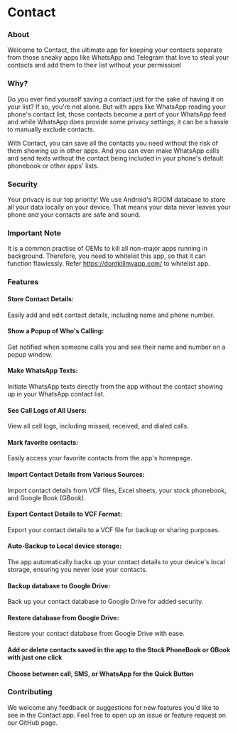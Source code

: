 # Contact

### About
Welcome to Contact, the ultimate app for keeping your contacts separate from those sneaky apps like WhatsApp and Telegram that love to steal your contacts and add them to their list without your permission!

### Why?
Do you ever find yourself saving a contact just for the sake of having it on your list? If so, you're not alone. But with apps like WhatsApp reading your phone's contact list, those contacts become a part of your WhatsApp feed and while WhatsApp does provide some privacy settings, it can be a hassle to manually exclude contacts.

With Contact, you can save all the contacts you need without the risk of them showing up in other apps. And you can even make WhatsApp calls and send texts without the contact being included in your phone's default phonebook or other apps' lists.

### Security
Your privacy is our top priority! We use Android's ROOM database to store all your data locally on your device. That means your data never leaves your phone and your contacts are safe and sound.

### Important Note

It is a common practise of OEMs to kill all non-major apps running in background. Therefore, you need to whitelist this app, so that it can function flawlessly.
Refer https://dontkillmyapp.com/ to whitelist app.

### Features

#### Store Contact Details:
Easily add and edit contact details, including name and phone number.
#### Show a Popup of Who's Calling: 
Get notified when someone calls you and see their name and number on a popup window.
#### Make WhatsApp Texts: 
 Initiate WhatsApp texts directly from  the app without the contact showing up in your WhatsApp contact list.
#### See Call Logs of All Users: 
 View all call logs, including missed, received, and dialed calls.
#### Mark favorite contacts:
 Easily access your favorite contacts from the app's homepage.
#### Import Contact Details from Various Sources:
 Import contact details from VCF files, Excel sheets, your stock phonebook, and Google Book (GBook).
#### Export Contact Details to VCF Format:
Export your contact details to a VCF file for backup or sharing purposes.
#### Auto-Backup to Local device storage:
The app automatically backs up your contact details to your device's local storage, ensuring you never lose your contacts.
#### Backup database to Google Drive:
Back up your contact database to Google Drive for added security.
#### Restore database from Google Drive:
Restore your contact database from Google Drive with ease.
#### Add or delete contacts saved in the app to the Stock PhoneBook or GBook with just one click
#### Choose between call, SMS, or WhatsApp for the Quick Button

### Contributing
We welcome any feedback or suggestions for new features you'd like to see in the Contact app. Feel free to open up an issue or feature request on our GitHub page.
